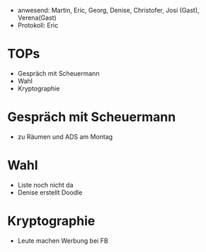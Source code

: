 ---
---

- anwesend: Martin, Eric, Georg, Denise, Christofer, Josi (Gast), Verena(Gast)
- Protokoll: Eric

# TOPs

- Gespräch mit Scheuermann
- Wahl
- Kryptographie

# Gespräch mit Scheuermann

- zu Räumen und ADS am Montag

# Wahl

- Liste noch nicht da
- Denise erstellt Doodle

# Kryptographie

- Leute machen Werbung bei FB
